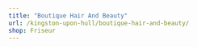 ```yaml
---
title: "Boutique Hair And Beauty"
url: /kingston-upon-hull/boutique-hair-and-beauty/
shop: Friseur
---
```


